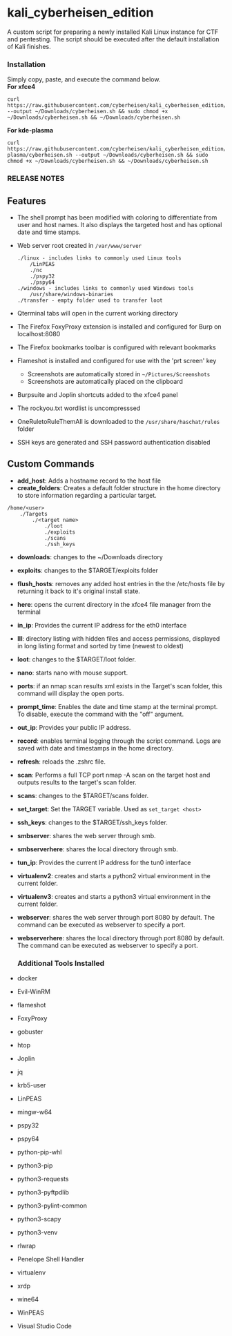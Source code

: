 # kali_cyberheisen_edition
A custom script for preparing a newly installed Kali Linux instance for CTF and pentesting.  The script should be executed after the default installation of Kali finishes.

### Installation ### 
Simply copy, paste, and execute the command below.  
**For xfce4**  
```
curl https://raw.githubusercontent.com/cyberheisen/kali_cyberheisen_edition/main/cyberheisen.sh --output ~/Downloads/cyberheisen.sh && sudo chmod +x ~/Downloads/cyberheisen.sh && ~/Downloads/cyberheisen.sh  
```
**For kde-plasma**  
```
curl https://raw.githubusercontent.com/cyberheisen/kali_cyberheisen_edition/kde-plasma/cyberheisen.sh --output ~/Downloads/cyberheisen.sh && sudo chmod +x ~/Downloads/cyberheisen.sh && ~/Downloads/cyberheisen.sh  
```

### RELEASE NOTES ###

## Features ## 
* The shell prompt has been modified with coloring to differentiate from user and host names.  It also displays the targeted host and has optional date and time stamps.  

* Web server root created in `/var/www/server`   
  ```
  ./linux - includes links to commonly used Linux tools  
      /LinPEAS  
      ./nc  
      ./pspy32
      ./pspy64
  ./windows - includes links to commonly used Windows tools  
      /usr/share/windows-binaries
  ./transfer - empty folder used to transfer loot
  ```
* Qterminal tabs will open in the current working directory
* The Firefox FoxyProxy extension is installed and configured for Burp on localhost:8080  
* The Firefox bookmarks toolbar is configured with relevant bookmarks  
* Flameshot is installed and configured for use with the 'prt screen' key  
    * Screenshots are automatically stored in `~/Pictures/Screenshots`  
    * Screenshots are automatically placed on the clipboard      
* Burpsuite and Joplin shortcuts added to the xfce4 panel    
* The rockyou.txt wordlist is uncompresssed  
* OneRuletoRuleThemAll is downloaded to the `/usr/share/haschat/rules` folder  
* SSH keys are generated and SSH password authentication disabled  

## Custom Commands  
* **add_host**: Adds a hostname record to the host file 
* **create_folders**: Creates a default folder structure in the home directory to store information regarding a particular target. 
```
/home/<user>  
    ./Targets  
        ./<target name>  
            ./loot  
            ./exploits  
            ./scans  
            ./ssh_keys   
```
* **downloads**: changes to the ~/Downloads directory  
* **exploits**: changes to the $TARGET/exploits folder
* **flush_hosts**: removes any added host entries in the the /etc/hosts file by returning it back to it's original install state.
* **here**: opens the current directory in the xfce4 file manager from the terminal     
* **in_ip**: Provides the current IP address for the eth0 interface  
* **lll**: directory listing with hidden files and access permissions, displayed in long listing format and sorted by time (newest to oldest)    
* **loot**: changes to the $TARGET/loot folder.
* **nano**: starts nano with mouse support.  
* **ports**: if an nmap scan results xml exists in the Target's scan folder, this command will display the open ports.
* **prompt_time**: Enables the date and time stamp at the terminal prompt.  To disable, execute the command with the "off" argument.
* **out_ip**: Provides your public IP address.  
* **record**: enables terminal logging through the script command.  Logs are saved with date and timestamps in the home directory.    
* **refresh**: reloads the .zshrc file.  
* **scan**: Performs a full TCP port nmap -A scan on the target host and outputs results to the target's scan folder.
* **scans**: changes to the $TARGET/scans folder.
* **set_target**: Set the TARGET variable.  Used as `set_target <host>`
* **ssh_keys**: changes to the $TARGET/ssh_keys folder.
* **smbserver**: shares the web server through smb.  
* **smbserverhere**: shares the local directory through smb.
* **tun_ip**: Provides the current IP address for the tun0 interface
* **virtualenv2**: creates and starts a python2 virtual environment in the current folder.
* **virtualenv3**: creates and starts a python3 virtual environment in the current folder.
* **webserver**: shares the web server through port 8080 by default.  The command can be executed as webserver <port> to specify a port.  
* **webserverhere**: shares the local directory through port 8080 by default.  The command can be executed as webserver <port> to specify a port.    
  
  ### Additional Tools Installed ###

* docker  
* Evil-WinRM  
* flameshot  
* FoxyProxy  
* gobuster  
* htop  
* Joplin   
* jq  
* krb5-user  
* LinPEAS  
* mingw-w64  
* pspy32
* pspy64
* python-pip-whl  
* python3-pip  
* python3-requests  
* python3-pyftpdlib  
* python3-pylint-common  
* python3-scapy  
* python3-venv  
* rlwrap  
* Penelope Shell Handler  
* virtualenv  
* xrdp  
* wine64  
* WinPEAS  
* Visual Studio Code


  
